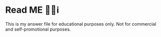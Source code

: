 # Read ME ☝🏻ℹ️ 

This is my answer file for educational purposes only. Not for commercial and self-promotional purposes.
